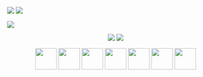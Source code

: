 [![](https://img.shields.io/badge/Medium-12100E?style=for-the-badge&logo=medium&logoColor=white)](https://medium.com/@marutimuthu)
[![](https://img.shields.io/badge/linkedin-%230077B5.svg?style=for-the-badge&logo=linkedin)](https://www.linkedin.com/in/marutimuthu/)

<img src="https://images.unsplash.com/photo-1562408590-e32931084e23?ixlib=rb-1.2.1&ixid=MnwxMjA3fDB8MHxwaG90by1wYWdlfHx8fGVufDB8fHx8&auto=format&fit=crop&w=1770&q=80"/>

<p align="center">
  <img src="https://github-readme-stats.vercel.app/api?username=marutimuthu&show_icons=true&theme=dark"/>
  <img src="https://github-readme-streak-stats.herokuapp.com/?user=marutimuthu&show_icons=true&theme=dark"/>
  <!--   Most used languages -->
<!--   <img src="https://github-readme-stats.vercel.app/api/top-langs?username=marutimuthu&show_icons=true&theme=dark&layout=compact"/> -->
</p>


<p align="center">
  <img height=50 src="https://cdn.jsdelivr.net/gh/devicons/devicon/icons/embeddedc/embeddedc-original.svg" />
  <img height=50 src="https://cdn.jsdelivr.net/gh/devicons/devicon/icons/nodejs/nodejs-original.svg" />
  <img height=50 src="https://cdn.jsdelivr.net/gh/devicons/devicon/icons/python/python-original.svg"/>
  <img height=50 src="https://cdn.jsdelivr.net/gh/devicons/devicon/icons/javascript/javascript-original.svg"/>
  <img height=50 src="https://cdn.jsdelivr.net/gh/devicons/devicon/icons/react/react-original.svg" />
  <img height=50 src="https://cdn.jsdelivr.net/gh/devicons/devicon/icons/linux/linux-original.svg"/>
  <img height=50 src="https://cdn.jsdelivr.net/gh/devicons/devicon/icons/raspberrypi/raspberrypi-original.svg"/>
</p>

<!-- Jokes Card -->
<!-- ![Jokes Card](https://readme-jokes.vercel.app/api) -->
